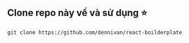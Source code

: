 ## Clone repo này về và sử dụng ⭐

```batch
git clone https://github.com/dennivan/react-boilderplate
```
